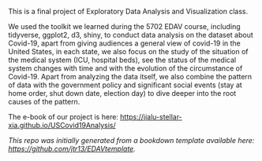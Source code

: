 This is a final project of Exploratory Data Analysis and Visualization class. 


We used the toolkit we learned during the 5702 EDAV course, including tidyverse, ggplot2, d3, shiny, to conduct data analysis on the dataset about Covid-19, apart from giving audiences a general view of covid-19 in the United States, in each state, we also focus on the study of the situation of the medical system (ICU, hospital beds), see the status of the medical system changes with time and with the evolution of the circumstance of Covid-19. Apart from analyzing the data itself, we also combine the pattern of data with the government policy and significant social events (stay at home order, shut down date, election day) to dive deeper into the root causes of the pattern.



The e-book of our project is here: https://jialu-stellar-xia.github.io/USCovid19Analysis/






*This repo was initially generated from a bookdown template available here: https://github.com/jtr13/EDAVtemplate.*	






